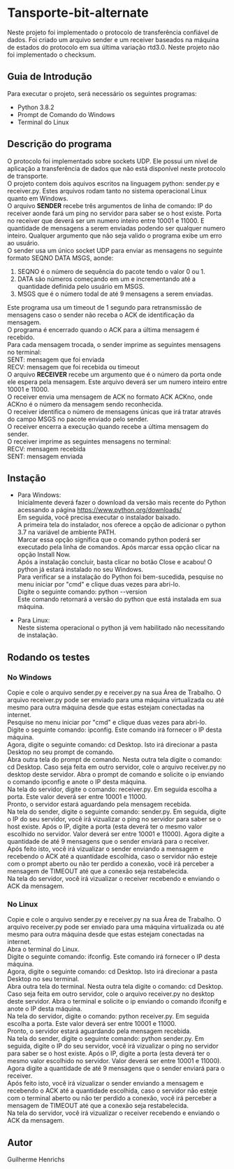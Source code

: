 # Tansporte-bit-alternate
Neste projeto foi implementado o protocolo de transferência confiável de dados. Foi criado um arquivo sender e um receiver baseados na máquina de estados do protocolo em sua última variação rtd3.0. Neste projeto não foi implementado o checksum.

## Guia de Introdução 
Para executar o projeto, será necessário os seguintes programas:
- Python 3.8.2
- Prompt de Comando do Windows
- Terminal do Linux

## Descrição do programa
O protocolo foi implementado sobre sockets UDP. Ele possui um nível de aplicação  a transferência de dados que não está disponível neste protocolo de transporte.  
O projeto contem dois aquivos escritos na linguagem python: sender.py e receiver.py. Estes arquivos rodam tanto no sistema operacional Linux quanto em Windows.  
O arquivo **SENDER** recebe três argumentos de linha de comando: IP do receiver aonde fará um ping no servidor para saber se o host existe. Porta no receiver que deverá ser um numero inteiro entre 10001 e 11000. E quantidade de mensagens a serem enviadas podendo ser qualquer numero inteiro. Qualquer argumento que não seja valido o programa exibe um erro ao usuário.  
O sender usa um único socket UDP para enviar as mensagens no seguinte formato SEQNO DATA MSGS, aonde:  
1. SEQNO é o número de sequência do pacote tendo o valor 0 ou 1.  
2. DATA são números começando em um e incrementando até a quantidade definida pelo usuário em MSGS.  
3. MSGS que é o número todal de até 9 mensagens a serem enviadas.  

Este programa usa um timeout de 1 segundo para retransmissão de mensagens caso o sender não receba o ACK de identificação da mensagem.  
O programa é encerrado quando o ACK para a última mensagem é recebido.  
Para cada mensagem trocada, o sender imprime as seguintes mensagens no terminal:  
SENT: mensagem que foi enviada  
RECV: mensagem que foi recebida ou timeout  
O arquivo **RECEIVER** recebe um argumento que é o número da porta onde ele espera pela mensagem. Este arquivo deverá ser um numero inteiro entre 10001 e 11000.  
O receiver envia uma mensagem de ACK no formato ACK ACKno, onde ACKno é o número da mensagem sendo reconhecida.  
O receiver identifica o número de mensagens únicas que irá tratar através do campo MSGS no pacote enviado pelo sender.  
O receiver encerra a execução quando recebe a última mensagem do sender.  
O receiver imprime as seguintes mensagens no terminal:  
RECV: mensagem recebida  
SENT: mensagem enviada

## Instação
- Para Windows:  
Inicialmente deverá fazer o download da versão mais recente do Python acessando a página https://www.python.org/downloads/  
Em seguida, você precisa executar o instalador baixado.  
A primeira tela do instalador, nos oferece a opção de adicionar o python 3.7 na variável de ambiente PATH.  
Marcar essa opção significa que o comando python poderá ser executado pela linha de comandos. 
Após marcar essa opção clicar na opção Install Now.  
Após a instalação concluir, basta clicar no botão Close e acabou! O python já estará instalado no seu Windows.  
Para verificar se a instalação do Python foi bem-sucedida, pesquise no menu iniciar por "cmd" e clique duas vezes para abri-lo.  
Digite o seguinte comando: python --version  
Este comando retornará a versão do python que está instalada em sua máquina.

- Para Linux:  
Neste sistema operacional o python já vem habilitado não necessitando de instalação.

## Rodando os testes
### No Windows
Copie e cole o arquivo sender.py e receiver.py na sua Área de Trabalho. O arquivo receiver.py pode ser enviado para uma máquina virtualizada ou até mesmo para outra máquina desde que estas estejam conectadas na internet.  
Pesquise no menu iniciar por "cmd" e clique duas vezes para abri-lo.  
Digite o seguinte comando: ipconfig. Este comando irá fornecer o IP desta máquina.  
Agora, digite o seguinte comando: cd Desktop. Isto irá direcionar a pasta Desktop no seu prompt de comando.  
Abra outra tela do prompt de comando. Nesta outra tela digite o comando: cd Desktop. Caso seja feita em outro servidor, cole o arquivo receiver.py no desktop deste servidor. Abra o prompt de comando e solicite o ip enviando o comando ipconfig e anote o IP desta máquina.  
Na tela do servidor, digite o comando: receiver.py. Em seguida escolha a porta. Este valor deverá ser entre 10001 e 11000.  
Pronto, o servidor estará aguardando pela mensagem recebida.  
Na tela do sender, digite o seguinte comando: sender.py. Em seguida, digite o IP do seu servidor, você irá vizualizar o ping no servidor para saber se o host existe. Após o IP, digite a porta (esta deverá ter o mesmo valor escolhido no servidor. Valor deverá ser entre 10001 e 11000). Agora digite a quantidade de até 9 mensagens que o sender enviará para o receiver.  
Após feito isto, você irá vizualizar o sender enviando a mensagem e recebendo o ACK até a quantidade escolhida, caso o servidor não esteje com o prompt aberto ou não ter perdido a conexão, você irá perceber a mensagem de TIMEOUT até que a conexão seja restabelecida.  
Na tela do servidor, você irá vizualizar o receiver recebendo e enviando o ACK da mensagem.  

### No Linux
Copie e cole o arquivo sender.py e receiver.py na sua Área de Trabalho. O arquivo receiver.py pode ser enviado para uma máquina virtualizada ou até mesmo para outra máquina desde que estas estejam conectadas na internet.  
Abra o terminal do Linux.  
Digite o seguinte comando: ifconfig. Este comando irá fornecer o IP desta máquina.  
Agora, digite o seguinte comando: cd Desktop. Isto irá direcionar a pasta Desktop no seu terminal.  
Abra outra tela do terminal. Nesta outra tela digite o comando: cd Desktop. Caso seja feita em outro servidor, cole o arquivo receiver.py no desktop deste servidor. Abra o terminal e solicite o ip enviando o comando ifconifg e anote o IP desta máquina.  
Na tela do servidor, digite o comando: python receiver.py. Em seguida escolha a porta. Este valor deverá ser entre 10001 e 11000.  
Pronto, o servidor estará aguardando pela mensagem recebida.  
Na tela do sender, digite o seguinte comando: python sender.py. Em seguida, digite o IP do seu servidor, você irá vizualizar o ping no servidor para saber se o host existe. Após o IP, digite a porta (esta deverá ter o mesmo valor escolhido no servidor. Valor deverá ser entre 10001 e 11000). Agora digite a quantidade de até 9 mensagens que o sender enviará para o receiver.  
Após feito isto, você irá vizualizar o sender enviando a mensagem e recebendo o ACK até a quantidade escolhida, caso o servidor não esteje com o terminal aberto ou não ter perdido a conexão, você irá perceber a mensagem de TIMEOUT até que a conexão seja restabelecida.  
Na tela do servidor, você irá vizualizar o receiver recebendo e enviando o ACK da mensagem. 

## Autor
Guilherme Henrichs
